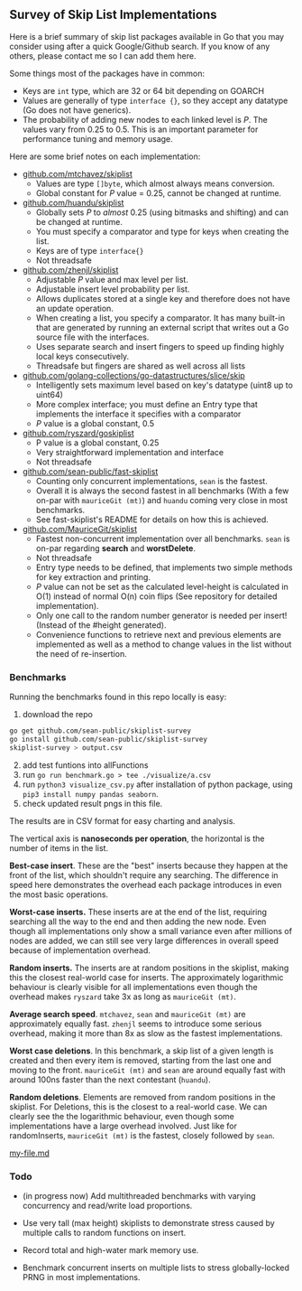 ## Survey of Skip List Implementations



Here is a brief summary of skip list packages available in Go that you may consider using after a quick Google/Github search. If you know of any others, please contact me so I can add them here.

Some things most of the packages have in common:

- Keys are `int` type, which are 32 or 64 bit depending on GOARCH
- Values are generally of type `interface {}`, so they accept any datatype (Go does not have generics).
- The probability of adding new nodes to each linked level is *P*. The values vary from 0.25 to 0.5. This is an important parameter for performance tuning and memory usage.



Here are some brief notes on each implementation:

- [github.com/mtchavez/skiplist](https://github.com/mtchavez/skiplist)
  - Values are type `[]byte`, which almost always means conversion.
  - Global constant for *P* value = 0.25, cannot be changed at runtime.
- [github.com/huandu/skiplist](https://github.com/huandu/skiplist)
  - Globally sets *P* to *almost* 0.25 (using bitmasks and shifting) and can be changed at runtime.
  - You must specify a comparator and type for keys when creating the list.
  - Keys are of type `interface{}`
  - Not threadsafe
- [github.com/zhenjl/skiplist](https://github.com/zhenjl/skiplist)
  - Adjustable *P* value and max level per list.
  - Adjustable insert level probability per list.
  - Allows duplicates stored at a single key and therefore does not have an update operation.
  - When creating a list, you specify a comparator. It has many built-in that are generated by running an external script that writes out a Go source file with the interfaces.
  - Uses separate search and insert fingers to speed up finding highly local keys consecutively.
  - Threadsafe but fingers are shared as well across all lists
- [github.com/golang-collections/go-datastructures/slice/skip](https://github.com/golang-collections/go-datastructures/)
  - Intelligently sets maximum level based on key's datatype (uint8 up to uint64)
  - More complex interface; you must define an Entry type that implements the interface it specifies with a comparator
  - *P* value is a global constant, 0.5
- [github.com/ryszard/goskiplist](https://github.com/ryszard/goskiplist)
  - P value is a global constant, 0.25
  - Very straightforward implementation and interface
  - Not threadsafe
- [github.com/sean-public/fast-skiplist](https://github.com/sean-public/fast-skiplist)
  - Counting only concurrent implementations, `sean`  is the fastest.
  - Overall it is always the second fastest in all benchmarks (With a few on-par with `mauriceGit (mt)`) and `huandu` coming very close in most benchmarks.
  - See fast-skiplist's README for details on how this is achieved.
- [github.com/MauriceGit/skiplist](https://github.com/MauriceGit/skiplist)
  - Fastest non-concurrent implementation over all benchmarks. `sean` is on-par regarding **search** and **worstDelete**.
  - Not threadsafe
  - Entry type needs to be defined, that implements two simple methods for key extraction and printing.
  - *P* value can not be set as the calculated level-height is calculated in O(1) instead of normal O(n) coin flips (See repository for detailed implementation).
  - Only one call to the random number generator is needed per insert! (Instead of the #height generated).
  - Convenience functions to retrieve next and previous elements are implemented as well as a method to change values in the list without the need of re-insertion.

### Benchmarks

Running the benchmarks found in this repo locally is easy:

1. download the repo
```sh
go get github.com/sean-public/skiplist-survey
go install github.com/sean-public/skiplist-survey
skiplist-survey > output.csv
```

2. add test funtions into allFunctions
3. run `go run benchmark.go > tee ./visualize/a.csv`
4. run `python3 visualize_csv.py` after installation of python package, using `pip3 install numpy pandas seaborn`.
5. check updated result pngs in this file.


The results are in CSV format for easy charting and analysis.

The vertical axis is **nanoseconds per operation**, the horizontal is the number of items in the list.


**Best-case insert**. These are the "best" inserts because they happen at the front of the list, which shouldn't require any searching. The difference in speed here demonstrates the overhead each package introduces in even the most basic operations.

**Worst-case inserts.** These inserts are at the end of the list, requiring searching all the way to the end and then adding the new node. Even though all implementations only show a small variance even after millions of nodes are added, we can still see very large differences in overall speed because of implementation overhead.

**Random inserts.** The inserts are at random positions in the skiplist, making this the closest real-world case for inserts. The approximately logarithmic behaviour is clearly visible for all implementations even though the overhead makes `ryszard` take 3x as long as `mauriceGit (mt)`.

**Average search speed**. `mtchavez`, `sean` and `mauriceGit (mt)` are approximately equally fast. `zhenjl` seems to introduce some serious overhead, making it more than 8x as slow as the fastest implementations.

**Worst case deletions**. In this benchmark, a skip list of a given length is created and then every item is removed, starting from the last one and moving to the front.
`mauriceGit (mt)` and `sean` are around equally fast with around 100ns faster than the next contestant (`huandu`).


**Random deletions**. Elements are removed from random positions in the skiplist. For Deletions, this is the closest to a real-world case. We can clearly see the the logarithmic behaviour, even though some implementations have a large overhead involved.
Just like for randomInserts, `mauriceGit (mt)` is the fastest, closely followed by `sean`.


[my-file.md](./visualize/png.md)

### Todo

- (in progress now) Add multithreaded benchmarks with varying concurrency and read/write load proportions.

- Use very tall (max height) skiplists to demonstrate stress caused by multiple calls to random functions on insert.

- Record total and high-water mark memory use.

- Benchmark concurrent inserts on multiple lists to stress globally-locked PRNG in most implementations.

  ​
